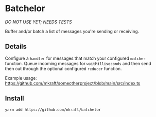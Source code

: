 # Batchelor

*DO NOT USE YET; NEEDS TESTS*

Buffer and/or batch a list of messages you're sending or receiving.

## Details

Configure a `handler` for messages that match your configured `matcher` function. Queue incoming messages for `waitMilliseconds` and then send then out through the optional configured `reducer` function.

Example usage: https://github.com/mkraft/someotherproject/blob/main/src/index.ts

## Install

```shell
yarn add https://github.com/mkraft/batchelor
```
